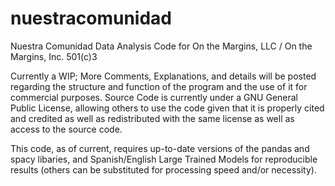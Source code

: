 # nuestracomunidad
Nuestra Comunidad Data Analysis Code for On the Margins, LLC / On the Margins, Inc. 501(c)3

Currently a WIP; More Comments, Explanations, and details will be posted regarding the structure and function of the program and the use of it for commercial purposes.
Source Code is currently under a GNU General Public License, allowing others to use the code given that it is properly cited and credited as well as redistributed with the same license as well as access to the source code. 

This code, as of current, requires up-to-date versions of the pandas and spacy libaries, and Spanish/English Large Trained Models for reproducible results (others can be substituted for processing speed and/or necessity).
